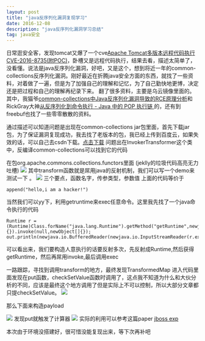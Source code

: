 ```yaml
---
layout: post
title: "java反序列化漏洞复现学习"
date: 2016-12-08 
description: "java反序列化漏洞学习总结"
tag: java安全 
---
```


日常逛安全客，发现tomcat又爆了一个cve[Apache Tomcat多版本远程代码执行CVE-2016-8735(附POC)](http://bobao.360.cn/learning/detail/3260.html)，卧槽又是远程代码执行，结果去看，描述太简单了，没看懂。说法是java反序列化漏洞，好吧，又是这个，想到将近一年的common-collections反序列化漏洞。刚好最近在折腾java安全方面的东西，就找了一些资料，对着做了一遍，但是为了加强自己的理解和记忆，为了自己勤快地更博，决定还是把过程和自己的理解再纪录下来。
翻了很多资料，主要是乌云镜像里面的。其中，我猫爷[common-collections中Java反序列化漏洞导致的RCE原理分析](http://wooyun.jozxing.cc/static/drops/papers-10467.html)和RickGray大神[从反序列化到命令执行 - Java 中的 POP 执行链
](http://wooyun.jozxing.cc/static/drops/papers-10801.html)的，还有到freebuf也找了一些零零散散的资料。

通过描述可以知道问题是出现在common-collections jar包里面，首先下载jar包，为了保证漏洞复现成功，我去找了老版本的包，我已经上传到百度云，如果失效的话，可以自己去csdn下载。[点击下载](https://pan.baidu.com/s/1hsnzAQC)
问题出在InvokerTransformer这个类中，反编译common-collections可以找到它的代码<p>
在包org.apache.commons.collections.functors里面
(jeklly的垃圾代码高亮无力吐槽)
![](http://pic.findbugs.top/public/16-12-8/25589846.jpg)
其中transform函数就是屌用java的反射机制，我们可以写一个demo来测试一下
。
![](http://pic.findbugs.top/public/16-12-8/8607552.jpg)
三个要点，函数名字，传参类型，参数值
上面的代码等价于
```
append("hello,i am a hacker!")
```
当然我们可以yy下，利用getruntime来exec任意命令。这里我先找了一个java命令执行的代码
```
Runtime r = (Runtime)Class.forName("java.lang.Runtime").getMethod("getRuntime",newjava.lang.Class[]{}).invoke(null,newObject[]{});  
out.println(newjava.io.BufferedReader(newjava.io.InputStreamReader(r.exec("uname").getInputStream())).readLine());  
```
可以看出来，我们要构造人意执行的话要反射多次，先反射成Runtime,然后获得getRuntime，然后再屌用invoke,最后调用exec

一路跟踪，寻找到调用transform的地方，最终发现TransformedMap
进入代码里面发现在put函数，checkSetValue函数时调用了，这点我不知道为什么和大伙分析的不同，应该是最终这个地方调用了但是实际上不可以控制，所以大部分文章都只提checkSetValue。
![](http://pic.findbugs.top/public/16-12-8/9818446.jpg)

那么下面来构造payload

 ![](http://pic.findbugs.top/public/16-12-8/96364241.jpg)
 发现put就触发了计算器
 ![](http://pic.findbugs.top/public/16-12-8/55725938.jpg)
 实际的利用可以参考这篇paper
 [jboss exp](https://foxglovesecurity.com/2015/11/06/what-do-weblogic-websphere-jboss-jenkins-opennms-and-your-application-have-in-common-this-vulnerability/#jboss)

本次由于环境没搭建好，很可惜没能复现出来，等下次再补吧
























